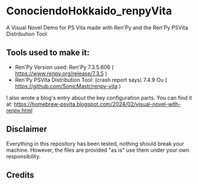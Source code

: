 # ConociendoHokkaido_renpyVita
A Visual Novel Demo for PS Vita made with Ren'Py and the Ren'Py PSVita Distribution Tool

## Tools used to make it:

- Ren'Py Version used: Ren'Py 7.3.5.606 ( https://www.renpy.org/release/7.3.5 )
- Ren'Py PSVita Distribution Tool: (crash report says) 7.4.9 Ou ( https://github.com/SonicMastr/renpy-vita )

I also wrote a blog's entry about the key configuration parts. You can find it at: 
https://homebrew-psvita.blogspot.com/2024/02/visual-novel-with-renpy.html

## Disclaimer

Everything in this repository has been tested, nothing should break your machine. However, the files are provided 
"as is" use them under your own responsibility.

## Credits
